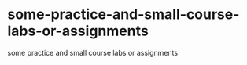 # some-practice-and-small-course-labs-or-assignments
some practice and small course labs or assignments
